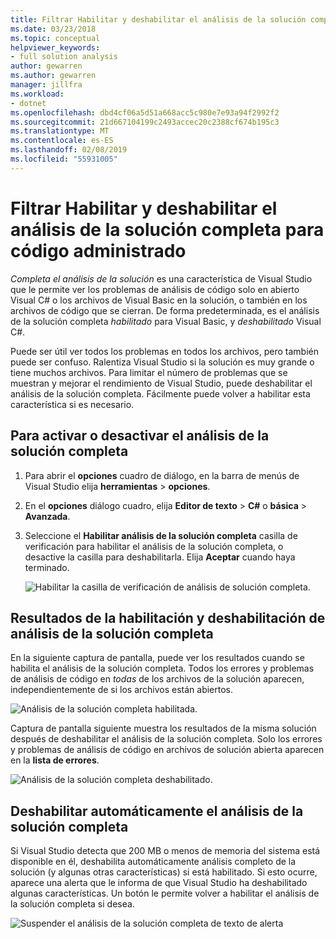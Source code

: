 ```yaml
---
title: Filtrar Habilitar y deshabilitar el análisis de la solución completa para código administrado
ms.date: 03/23/2018
ms.topic: conceptual
helpviewer_keywords:
- full solution analysis
author: gewarren
ms.author: gewarren
manager: jillfra
ms.workload:
- dotnet
ms.openlocfilehash: dbd4cf06a5d51a668acc5c980e7e93a94f2992f2
ms.sourcegitcommit: 21d667104199c2493accec20c2388cf674b195c3
ms.translationtype: MT
ms.contentlocale: es-ES
ms.lasthandoff: 02/08/2019
ms.locfileid: "55931005"
---
```

# <a name="how-to-enable-and-disable-full-solution-analysis-for-managed-code"></a>Filtrar Habilitar y deshabilitar el análisis de la solución completa para código administrado

*Completa el análisis de la solución* es una característica de Visual Studio que le permite ver los problemas de análisis de código solo en abierto Visual C# o los archivos de Visual Basic en la solución, o también en los archivos de código que se cierran. De forma predeterminada, es el análisis de la solución completa *habilitado* para Visual Basic, y *deshabilitado* Visual C#.

Puede ser útil ver todos los problemas en todos los archivos, pero también puede ser confuso. Ralentiza Visual Studio si la solución es muy grande o tiene muchos archivos. Para limitar el número de problemas que se muestran y mejorar el rendimiento de Visual Studio, puede deshabilitar el análisis de la solución completa. Fácilmente puede volver a habilitar esta característica si es necesario.

## <a name="to-toggle-full-solution-analysis"></a>Para activar o desactivar el análisis de la solución completa

1. Para abrir el **opciones** cuadro de diálogo, en la barra de menús de Visual Studio elija **herramientas** > **opciones**.

1. En el **opciones** diálogo cuadro, elija **Editor de texto**  >  **C#** o **básica**  >  **Avanzada**.

1. Seleccione el **Habilitar análisis de la solución completa** casilla de verificación para habilitar el análisis de la solución completa, o desactive la casilla para deshabilitarla. Elija **Aceptar** cuando haya terminado.

    ![Habilitar la casilla de verificación de análisis de solución completa.](../code-quality/media/options-enable-full-solution-analysis.png)

## <a name="results-of-enabling-and-disabling-full-solution-analysis"></a>Resultados de la habilitación y deshabilitación de análisis de la solución completa

En la siguiente captura de pantalla, puede ver los resultados cuando se habilita el análisis de la solución completa. Todos los errores y problemas de análisis de código en *todas* de los archivos de la solución aparecen, independientemente de si los archivos están abiertos.

![Análisis de la solución completa habilitada.](../code-quality/media/fsa_enabled.png)

Captura de pantalla siguiente muestra los resultados de la misma solución después de deshabilitar el análisis de la solución completa. Solo los errores y problemas de análisis de código en archivos de solución abierta aparecen en la **lista de errores**.

![Análisis de la solución completa deshabilitado.](../code-quality/media/fsa_disabled.png)

## <a name="automatically-disable-full-solution-analysis"></a>Deshabilitar automáticamente el análisis de la solución completa

Si Visual Studio detecta que 200 MB o menos de memoria del sistema está disponible en él, deshabilita automáticamente análisis completo de la solución (y algunas otras características) si está habilitado. Si esto ocurre, aparece una alerta que le informa de que Visual Studio ha deshabilitado algunas características. Un botón le permite volver a habilitar el análisis de la solución completa si desea.

![Suspender el análisis de la solución completa de texto de alerta](../code-quality/media/fsa_alert.png)